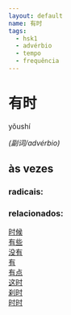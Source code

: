 ```yaml
--- 
layout: default
name: 有时 
tags: 
  - hsk1
  - advérbio
  - tempo
  - frequência
--- 
```

# 有时 
yǒushí  
 
*(副词/advérbio)*  
## às vezes 
### radicais: 
### relacionados: 
[时候](/zhengshidu/hsk1/时候)  
[有些](/zhengshidu/hsk1/有些)  
[没有](/zhengshidu/hsk1/没有)  
[有](/zhengshidu/hsk1/有)  
[有点](/zhengshidu/hsk2/有点)  
[这时](/zhengshidu/hsk2/这时)  
[刹时](/zhengshidu/outras/刹时)  
[时时](/zhengshidu/hsk6/时时)  
